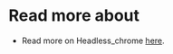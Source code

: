 

# Read more about
* Read more on Headless_chrome [here](https://docs.rs/headless_chrome/latest/headless_chrome/index.html).